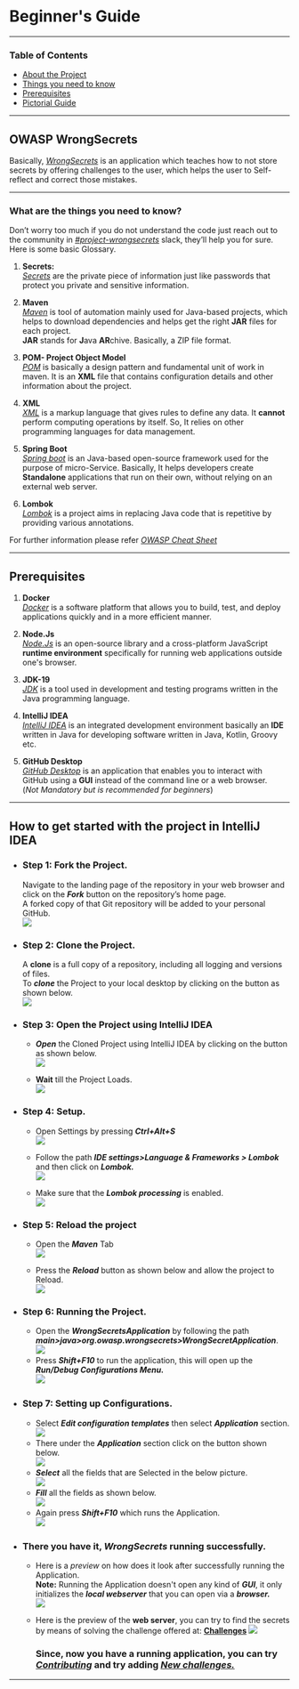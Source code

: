 #  Beginner's Guide

---
### Table of Contents
-   [About the Project](#OWASP-WrongSecrets)
-   [Things you need to know](#What-are-the-things-you-need-to-know)
-   [Prerequisites](#Prerequisites)
-   [Pictorial Guide](#How-to-get-started-with-the-project-in-IntelliJ-IDEA)

---
## OWASP WrongSecrets

Basically, [*WrongSecrets*](https://owasp.org/www-project-wrongsecrets/) is an application which teaches how to not store secrets by offering challenges to the user, which helps the user to Self-reflect and correct those mistakes.

---

### What are the things you need to know?

Don’t worry too much if you do not understand the code just reach out to the community in [*#project-wrongsecrets*](https://app.slack.com/client/T04T40NHX/C02KQ7D9XHR) slack, they’ll help you for sure.
Here is some basic Glossary.

1. **Secrets:**  
   [*Secrets*](https://delinea.com/what-is/application-secrets) are the private piece of information just like passwords that protect you private and sensitive information.



2. **Maven**  
   [*Maven*](https://maven.apache.org/what-is-maven.html) is tool of automation mainly used for Java-based projects, which helps to download dependencies and helps get the right **JAR** files for each project.  
   **JAR** stands for **J**ava **AR**chive. Basically, a ZIP file format.


3. **POM- Project Object Model**  
   [*POM*](https://maven.apache.org/guides/introduction/introduction-to-the-pom.html#:~:text=Available%20Variables-,What%20is%20a%20POM%3F,default%20values%20for%20most%20projects.) is basically a design pattern and fundamental unit of work in maven. It is an **XML** file that contains configuration details and other information about the project.



4. **XML**  
   [*XML*](https://en.wikipedia.org/wiki/XML) is a markup language that gives rules to define any data. It **cannot** perform computing operations by itself. So, It relies on other programming languages for data management.



5. **Spring Boot**  
   [*Spring boot*](https://spring.io/projects/spring-boot) is an Java-based open-source framework used for the purpose of micro-Service. Basically, It helps developers create **Standalone** applications that run on their own, without relying on an external web server.



6. **Lombok**  
   [*Lombok*](https://projectlombok.org/) is a project aims in replacing Java code that is repetitive by providing various annotations.

For further information please refer [*OWASP Cheat Sheet*](https://cheatsheetseries.owasp.org/Glossary.html)

---

## Prerequisites

1. **Docker**  
   [*Docker*](https://www.docker.com/) is a software platform that allows you to build, test, and deploy applications quickly and in a more efficient manner.


2. **Node.Js**  
   [*Node.Js*](https://nodejs.org/en/) is an open-source library and a cross-platform JavaScript **runtime environment** specifically for running web applications outside one's browser.


3. **JDK-19**  
   [*JDK*](https://www.oracle.com/java/technologies/javase/jdk19-archive-downloads.html) is a tool used in development and testing programs written in the Java programming language.


3. **IntelliJ IDEA**  
   [*IntelliJ IDEA*](https://www.jetbrains.com/idea/download/#section=windows) is an integrated development environment basically an **IDE** written in Java for developing software written in Java, Kotlin, Groovy etc.


4. **GitHub Desktop**  
   [*GitHub Desktop*](https://desktop.github.com/) is an application that enables you to interact with GitHub using a **GUI** instead of the command line or a web browser.     
   (*Not Mandatory but is recommended for beginners*)

---

## How to get started with the project in IntelliJ IDEA

- ### Step 1: Fork the Project.
  Navigate to the landing page of the repository in your web browser and click on the ***Fork*** button on the repository’s home page.  
  A forked copy of that Git repository will be added to your personal GitHub.  
  ![](images/1.png)

- ### Step 2: Clone the Project.
  A **clone** is a full copy of a repository, including all logging and versions of files.  
  To ***clone*** the Project to your local desktop by clicking on the button as shown below.  
  ![](images/2.png)

- ### Step 3: Open the Project using IntelliJ IDEA
    - ***Open*** the Cloned Project using IntelliJ IDEA by clicking on the button as shown below.  
      ![](images/3.1.png)

    - **Wait** till the Project Loads.  
      ![](images/3.2.png)

- ### Step 4: Setup.
    - Open Settings by pressing ***Ctrl+Alt+S***  
      ![](images/4.1.png)

    - Follow the path ***IDE settings>Language & Frameworks > Lombok*** and then click on ***Lombok.***  
      ![](images/4.2.png)

    - Make sure that the ***Lombok processing*** is enabled.  
      ![](images/4.3.png)

- ### Step 5: Reload the project
    - Open the ***Maven*** Tab  
      ![](images/5.1.png)

    - Press the ***Reload*** button as shown below and allow the project to Reload.   
      ![](images/5.2.png)

- ### Step 6: Running the Project.
    - Open the ***WrongSecretsApplication*** by following the path ***main>java>org.owasp.wrongsecrets>WrongSecretApplication***.  
      ![](images/6.1.png)
    - Press ***Shift+F10*** to run the application, this will open up the ***Run/Debug Configurations Menu.***  
      ![](images/6.2.png)

- ### Step 7: Setting up Configurations.
    -  Select ***Edit configuration templates*** then select ***Application*** section.  
       ![](images/7.1.png)
    - There under the ***Application*** section click on the button shown below.  
      ![](images/7.2.png)
    - ***Select*** all the fields that are Selected in the below picture.  
      ![](images/7.3.png)
    - ***Fill*** all the fields as shown below.   
      ![](images/7.4.png)
    - Again press ***Shift+F10*** which runs the Application.  
      ![](images/6.2.png)

- ### There you have it, ***WrongSecrets*** running successfully.
    - Here is a *preview* on how does it look after successfully running the Application.  
      **Note:** Running the Application doesn't open any kind of ***GUI***, it only initializes the ***local webserver*** that you can open via a ***browser.***  
      ![](images/8.png)

    - Here is the preview of the **web server**,  you can try to find the secrets by means of solving the challenge offered at:
      [**Challenges**](https://github.com/OWASP/wrongsecrets#basic-docker-exercises)
      ![](images/screenshot.png)
      ### Since, now you have a running application, you can try [*Contributing*](https://github.com/OWASP/wrongsecrets/blob/master/CONTRIBUTING.md) and try adding [*New challenges.*](https://github.com/OWASP/wrongsecrets#how-to-add-a-challenge)

---
